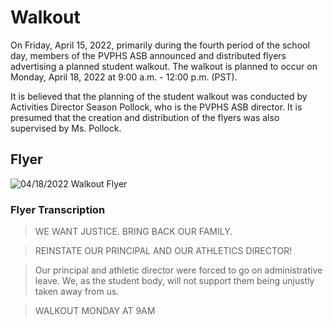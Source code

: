 # Walkout

On Friday, April 15, 2022, primarily during the fourth period of the school day, members of the PVPHS ASB announced and distributed flyers advertising a planned student walkout.
The walkout is planned to occur on Monday, April 18, 2022 at 9:00 a.m. - 12:00 p.m. (PST).

It is believed that the planning of the student walkout was conducted by Activities Director Season Pollock, who is the PVPHS ASB director.
It is presumed that the creation and distribution of the flyers was also supervised by Ms. Pollock.

## Flyer

![04/18/2022 Walkout Flyer](../campaigns/04-18-2022_Walkout_Flyer.png)

### Flyer Transcription

> WE WANT JUSTICE.
> BRING BACK OUR FAMILY.

> REINSTATE OUR PRINCIPAL AND OUR ATHLETICS DIRECTOR!

> Our principal and athletic director were forced to go on administrative leave.
> We, as the student body, will not support them being unjustly taken away from us.

> WALKOUT MONDAY AT 9AM
